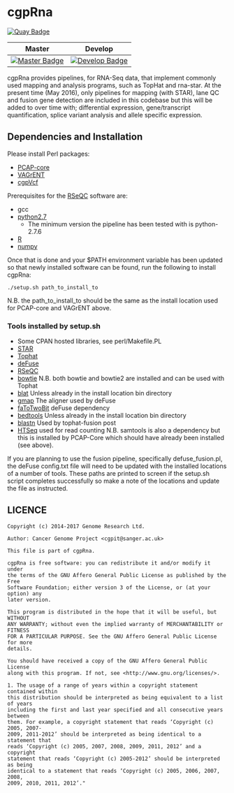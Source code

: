 # cgpRna

[![Quay Badge][quay-status]][quay-repo]

| Master                                        | Develop                                         |
| --------------------------------------------- | ----------------------------------------------- |
| [![Master Badge][travis-master]][travis-base] | [![Develop Badge][travis-develop]][travis-base] |

cgpRna provides pipelines, for RNA-Seq data, that implement commonly used mapping
and analysis programs, such as TopHat and rna-star.
At the present time (May 2016), only pipelines for mapping (with STAR), lane QC
and fusion gene detection are included in this codebase but this will be added
to over time with; differential expression, gene/transcript quantification, splice
variant analysis and allele specific expression.

## Dependencies and Installation

Please install Perl packages:

* [PCAP-core](https://github.com/ICGC-TCGA-PanCancer/PCAP-core/releases)
* [VAGrENT](https://github.com/cancerit/VAGrENT/releases)
* [cgpVcf](https://github.com/cancerit/cgpVcf/releases)

Prerequisites for the [RSeQC](http://rseqc.sourceforge.net/#installation) software are:

* gcc
* [python2.7](https://www.python.org/downloads/)
  * The minimum version the pipeline has been tested with is python-2.7.6
* [R](https://www.r-project.org/)
* [numpy](http://www.numpy.org/)

Once that is done and your $PATH environment variable has been updated so that newly installed
software can be found, run the following to install cgpRna:

```
./setup.sh path_to_install_to
```

N.B. the path_to_install_to should be the same as the install location used for PCAP-core and VAGrENT above.

### Tools installed by setup.sh

* Some CPAN hosted libraries, see perl/Makefile.PL
* [STAR](https://github.com/alexdobin/STAR/releases)
* [Tophat](https://ccb.jhu.edu/software/tophat/index.shtml)
* [deFuse](https://bitbucket.org/dranew/defuse)
* [RSeQC](http://rseqc.sourceforge.net)
* [bowtie](http://bowtie-bio.sourceforge.net/index.shtml) N.B. both bowtie and bowtie2 are installed and can be used with Tophat
* [blat](http://hgwdev.cse.ucsc.edu/~kent/src/) Unless already in the install location bin directory
* [gmap](http://research-pub.gene.com/gmap/) The aligner used by deFuse
* [faToTwoBit](http://hgdownload.soe.ucsc.edu/admin/exe/linux.x86_64/) deFuse dependency
* [bedtools](https://github.com/arq5x/bedtools2/) Unless already in the install location bin directory
* [blastn](http://blast.ncbi.nlm.nih.gov/Blast.cgi?CMD=Web&PAGE_TYPE=BlastDocs&DOC_TYPE=Download) Used by tophat-fusion post
* [HTSeq](https://pypi.python.org/packages/3c/6e/f8dc3500933e036993645c3f854c4351c9028b180c6dcececde944022992/HTSeq-0.6.1p1.tar.gz) used for read counting
N.B. samtools is also a dependency but this is installed by PCAP-Core which should have already been installed (see above).

If you are planning to use the fusion pipeline, specifically defuse_fusion.pl, the deFuse config.txt
file will need to be updated with the installed locations of a number of tools.
These paths are printed to screen if the setup.sh script completes successfully so make a note of
the locations and update the file as instructed.

## LICENCE

```
Copyright (c) 2014-2017 Genome Research Ltd.

Author: Cancer Genome Project <cgpit@sanger.ac.uk>

This file is part of cgpRna.

cgpRna is free software: you can redistribute it and/or modify it under
the terms of the GNU Affero General Public License as published by the Free
Software Foundation; either version 3 of the License, or (at your option) any
later version.

This program is distributed in the hope that it will be useful, but WITHOUT
ANY WARRANTY; without even the implied warranty of MERCHANTABILITY or FITNESS
FOR A PARTICULAR PURPOSE. See the GNU Affero General Public License for more
details.

You should have received a copy of the GNU Affero General Public License
along with this program. If not, see <http://www.gnu.org/licenses/>.

1. The usage of a range of years within a copyright statement contained within
this distribution should be interpreted as being equivalent to a list of years
including the first and last year specified and all consecutive years between
them. For example, a copyright statement that reads ‘Copyright (c) 2005, 2007-
2009, 2011-2012’ should be interpreted as being identical to a statement that
reads ‘Copyright (c) 2005, 2007, 2008, 2009, 2011, 2012’ and a copyright
statement that reads ‘Copyright (c) 2005-2012’ should be interpreted as being
identical to a statement that reads ‘Copyright (c) 2005, 2006, 2007, 2008,
2009, 2010, 2011, 2012’."
```

<!-- Travis -->
[travis-base]: https://travis-ci.org/cancerit/cgprna
[travis-master]: https://travis-ci.org/cancerit/cgprna.svg?branch=master
[travis-develop]: https://travis-ci.org/cancerit/cgprna.svg?branch=dev

<!-- Quay.io -->
[quay-status]: https://quay.io/repository/wtsicgp/cgprna/status
[quay-repo]: https://quay.io/repository/wtsicgp/cgprna
[quay-builds]: https://quay.io/repository/wtsicgp/cgprna?tab=builds
